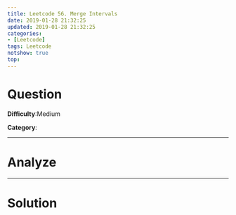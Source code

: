 ```yaml
---
title: Leetcode 56. Merge Intervals
date: 2019-01-28 21:32:25
updated: 2019-01-28 21:32:25
categories: 
- [Leetcode]
tags: Leetcode
notshow: true
top:
---
```


# Question

**Difficulty**:Medium

**Category**:

<!-- more -->

------------

# Analyze

------------

# Solution

```cpp

```